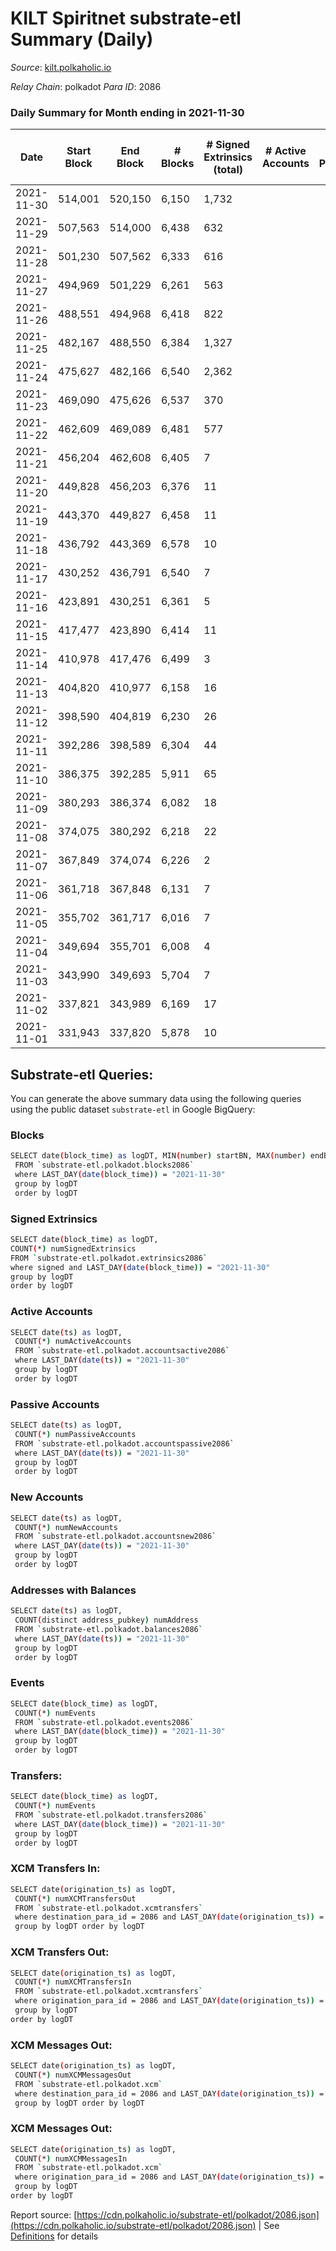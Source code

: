 # KILT Spiritnet substrate-etl Summary (Daily)

_Source_: [kilt.polkaholic.io](https://kilt.polkaholic.io)

*Relay Chain*: polkadot
*Para ID*: 2086



### Daily Summary for Month ending in 2021-11-30


| Date | Start Block | End Block | # Blocks | # Signed Extrinsics (total) | # Active Accounts | # Passive | # New | # Addresses with Balances | # Events | # Transfers | # XCM Transfers In | # XCM Transfers Out | # XCM In | # XCM Out | Issues | 
| ---- | ----------- | --------- | -------- | --------------------------- | ----------------- | --------- | ----- | ------------------------- | -------- | ----------- | ------------------ | ------------------- | -------- | --------- | ------ |
| 2021-11-30 | 514,001 | 520,150 | 6,150 | 1,732 |  |  |  | 10,423 | 311,796 | 1,570 ($27,567,535.27) |   |   |  |  |  |
| 2021-11-29 | 507,563 | 514,000 | 6,438 | 632 |  |  |  | 10,300 | 309,692 | 466 ($8,425,145.89) |   |   |  |  |  |
| 2021-11-28 | 501,230 | 507,562 | 6,333 | 616 |  |  |  | 10,174 | 287,912 | 465 ($6,681,827.86) |   |   |  |  |  |
| 2021-11-27 | 494,969 | 501,229 | 6,261 | 563 |  |  |  | 10,044 | 269,672 | 436 ($25,445,105.86) |   |   |  |  |  |
| 2021-11-26 | 488,551 | 494,968 | 6,418 | 822 |  |  |  | 9,917 | 264,493 | 651 ($14,245,914.26) |   |   |  |  |  |
| 2021-11-25 | 482,167 | 488,550 | 6,384 | 1,327 |  |  |  | 9,719 | 247,382 | 1,133 ($22,845,385.87) |   |   |  |  |  |
| 2021-11-24 | 475,627 | 482,166 | 6,540 | 2,362 |  |  |  | 9,386 | 235,245 | 2,178 ($72,402,018.27) |   |   |  |  |  |
| 2021-11-23 | 469,090 | 475,626 | 6,537 | 370 |  |  |  | 8,625 | 206,022 | 231 ($27,603,904.96) |   |   |  |  |  |
| 2021-11-22 | 462,609 | 469,089 | 6,481 | 577 |  |  |  | 8,487 | 209,881 | 16,310 ($62,853,189.16) |   |   |  |  |  |
| 2021-11-21 | 456,204 | 462,608 | 6,405 | 7 |  |  |  | 320 | 123,862 |   |   |   |  |  |  |
| 2021-11-20 | 449,828 | 456,203 | 6,376 | 11 |  |  |  | 320 | 120,649 |   |   |   |  |  |  |
| 2021-11-19 | 443,370 | 449,827 | 6,458 | 11 |  |  |  | 320 | 126,249 |   |   |   |  |  |  |
| 2021-11-18 | 436,792 | 443,369 | 6,578 | 10 |  |  |  | 320 | 127,586 |   |   |   |  |  |  |
| 2021-11-17 | 430,252 | 436,791 | 6,540 | 7 |  |  |  | 320 | 127,033 |   |   |   |  |  |  |
| 2021-11-16 | 423,891 | 430,251 | 6,361 | 5 |  |  |  | 320 | 125,122 | 2 ($2,940,497.00) |   |   |  |  |  |
| 2021-11-15 | 417,477 | 423,890 | 6,414 | 11 |  |  |  | 320 | 123,951 |   |   |   |  |  |  |
| 2021-11-14 | 410,978 | 417,476 | 6,499 | 3 |  |  |  | 320 | 126,100 |   |   |   |  |  |  |
| 2021-11-13 | 404,820 | 410,977 | 6,158 | 16 |  |  |  | 320 | 126,581 |   |   |   |  |  |  |
| 2021-11-12 | 398,590 | 404,819 | 6,230 | 26 |  |  |  | 320 | 127,428 |   |   |   |  |  |  |
| 2021-11-11 | 392,286 | 398,589 | 6,304 | 44 |  |  |  | 320 | 128,326 |   |   |   |  |  |  |
| 2021-11-10 | 386,375 | 392,285 | 5,911 | 65 |  |  |  | 320 | 102,058 |   |   |   |  |  |  |
| 2021-11-09 | 380,293 | 386,374 | 6,082 | 18 |  |  |  | 320 | 68,289 | 12 ($91,433,592.00) |   |   |  |  |  |
| 2021-11-08 | 374,075 | 380,292 | 6,218 | 22 |  |  |  | 320 | 70,008 | 5 ($4,495,140.00) |   |   |  |  |  |
| 2021-11-07 | 367,849 | 374,074 | 6,226 | 2 |  |  |  | 320 | 70,150 |   |   |   |  |  |  |
| 2021-11-06 | 361,718 | 367,848 | 6,131 | 7 |  |  |  | 320 | 69,912 |   |   |   |  |  |  |
| 2021-11-05 | 355,702 | 361,717 | 6,016 | 7 |  |  |  | 320 | 69,021 | 7 ($1,146,596.20) |   |   |  |  |  |
| 2021-11-04 | 349,694 | 355,701 | 6,008 | 4 |  |  |  | 320 | 65,849 | 9 ($13,579,277.75) |   |   |  |  |  |
| 2021-11-03 | 343,990 | 349,693 | 5,704 | 7 |  |  |  | 320 | 61,022 |   |   |   |  |  |  |
| 2021-11-02 | 337,821 | 343,989 | 6,169 | 17 |  |  |  | 320 | 61,023 | 3 ($1,347,641.50) |   |   |  |  |  |
| 2021-11-01 | 331,943 | 337,820 | 5,878 | 10 |  |  |  | 320 | 59,082 | 7 ($2,574,698.98) |   |   |  |  |  |

## Substrate-etl Queries:
You can generate the above summary data using the following queries using the public dataset `substrate-etl` in Google BigQuery:

### Blocks
```bash
SELECT date(block_time) as logDT, MIN(number) startBN, MAX(number) endBN, COUNT(*) numBlocks 
 FROM `substrate-etl.polkadot.blocks2086`  
 where LAST_DAY(date(block_time)) = "2021-11-30" 
 group by logDT 
 order by logDT
```

### Signed Extrinsics
```bash
SELECT date(block_time) as logDT, 
COUNT(*) numSignedExtrinsics 
FROM `substrate-etl.polkadot.extrinsics2086`  
where signed and LAST_DAY(date(block_time)) = "2021-11-30" 
group by logDT 
order by logDT
```

### Active Accounts
```bash
SELECT date(ts) as logDT, 
 COUNT(*) numActiveAccounts 
 FROM `substrate-etl.polkadot.accountsactive2086` 
 where LAST_DAY(date(ts)) = "2021-11-30" 
 group by logDT 
 order by logDT
```

### Passive Accounts
```bash
SELECT date(ts) as logDT, 
 COUNT(*) numPassiveAccounts 
 FROM `substrate-etl.polkadot.accountspassive2086` 
 where LAST_DAY(date(ts)) = "2021-11-30" 
 group by logDT 
 order by logDT
```

### New Accounts
```bash
SELECT date(ts) as logDT, 
 COUNT(*) numNewAccounts 
 FROM `substrate-etl.polkadot.accountsnew2086` 
 where LAST_DAY(date(ts)) = "2021-11-30" 
 group by logDT
 order by logDT
```

### Addresses with Balances
```bash
SELECT date(ts) as logDT,
 COUNT(distinct address_pubkey) numAddress 
 FROM `substrate-etl.polkadot.balances2086` 
 where LAST_DAY(date(ts)) = "2021-11-30" 
 group by logDT 
 order by logDT
```

### Events
```bash
SELECT date(block_time) as logDT, 
 COUNT(*) numEvents 
 FROM `substrate-etl.polkadot.events2086` 
 where LAST_DAY(date(block_time)) = "2021-11-30" 
 group by logDT 
 order by logDT
```

### Transfers:
```bash
SELECT date(block_time) as logDT, 
 COUNT(*) numEvents 
 FROM `substrate-etl.polkadot.transfers2086` 
 where LAST_DAY(date(block_time)) = "2021-11-30" 
 group by logDT 
 order by logDT
```

### XCM Transfers In:
```bash
SELECT date(origination_ts) as logDT, 
 COUNT(*) numXCMTransfersOut 
 FROM `substrate-etl.polkadot.xcmtransfers` 
 where destination_para_id = 2086 and LAST_DAY(date(origination_ts)) = "2021-11-30" 
 group by logDT order by logDT
```

### XCM Transfers Out:
```bash
SELECT date(origination_ts) as logDT, 
 COUNT(*) numXCMTransfersIn 
 FROM `substrate-etl.polkadot.xcmtransfers` 
 where origination_para_id = 2086 and LAST_DAY(date(origination_ts)) = "2021-11-30" 
 group by logDT 
order by logDT
```

### XCM Messages Out:
```bash
SELECT date(origination_ts) as logDT, 
 COUNT(*) numXCMMessagesOut 
 FROM `substrate-etl.polkadot.xcm` 
 where destination_para_id = 2086 and LAST_DAY(date(origination_ts)) = "2021-11-30" 
 group by logDT order by logDT
```

### XCM Messages Out:
```bash
SELECT date(origination_ts) as logDT, 
 COUNT(*) numXCMMessagesIn 
 FROM `substrate-etl.polkadot.xcm` 
 where origination_para_id = 2086 and LAST_DAY(date(origination_ts)) = "2021-11-30" 
 group by logDT 
order by logDT
```


Report source: [https://cdn.polkaholic.io/substrate-etl/polkadot/2086.json](https://cdn.polkaholic.io/substrate-etl/polkadot/2086.json) | See [Definitions](/DEFINITIONS.md) for details
